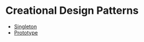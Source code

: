 # Creational Design Patterns

- [Singleton](CreationalDesignPatterns/Singleton/singleton.md)
- [Prototype](CreationalDesignPatterns/Prototype/prototype.md)
